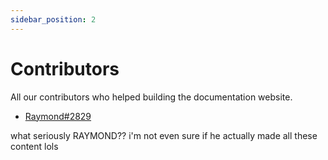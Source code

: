 ```yaml
---
sidebar_position: 2
---
```


# Contributors

All our contributors who helped building the documentation website.

- [Raymond#2829](https://raymond-1227.github.io/)

what seriously RAYMOND?? i'm not even sure if he actually made all these content lols